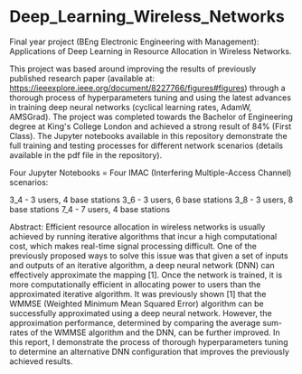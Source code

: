 # Deep_Learning_Wireless_Networks
Final year project (BEng Electronic Engineering with Management): Applications of Deep Learning in Resource Allocation in Wireless Networks.

This project was based around improving the results of previously published research paper (available at: https://ieeexplore.ieee.org/document/8227766/figures#figures) through
a thorough process of hyperparameters tuning and using the latest advances in training deep neural networks (cyclical learning rates, AdamW, AMSGrad).
The project was completed towards the Bachelor of Engineering degree at King's College London and achieved a strong result of 84% (First Class). The Jupyter notebooks
available in this repository demonstrate the full training and testing processes for different network scenarios (details available in the pdf file in the repository). 

Four Jupyter Notebooks = Four IMAC (Interfering Multiple-Access Channel) scenarios:

3_4 - 3 users, 4 base stations
3_6 - 3 users, 6 base stations
3_8 - 3 users, 8 base stations
7_4 - 7 users, 4 base stations

Abstract: Efficient resource allocation in wireless networks is usually achieved by running iterative
algorithms that incur a high computational cost, which makes real-time signal processing
difficult. One of the previously proposed ways to solve this issue was that given a set of inputs
and outputs of an iterative algorithm, a deep neural network (DNN) can effectively approximate
the mapping [1]. Once the network is trained, it is more computationally efficient in allocating
power to users than the approximated iterative algorithm. It was previously shown [1] that the
WMMSE (Weighted Minimum Mean Squared Error) algorithm can be successfully approximated
using a deep neural network. However, the approximation performance, determined by
comparing the average sum-rates of the WMMSE algorithm and the DNN, can be further
improved. In this report, I demonstrate the process of thorough hyperparameters tuning to
determine an alternative DNN configuration that improves the previously achieved results.


